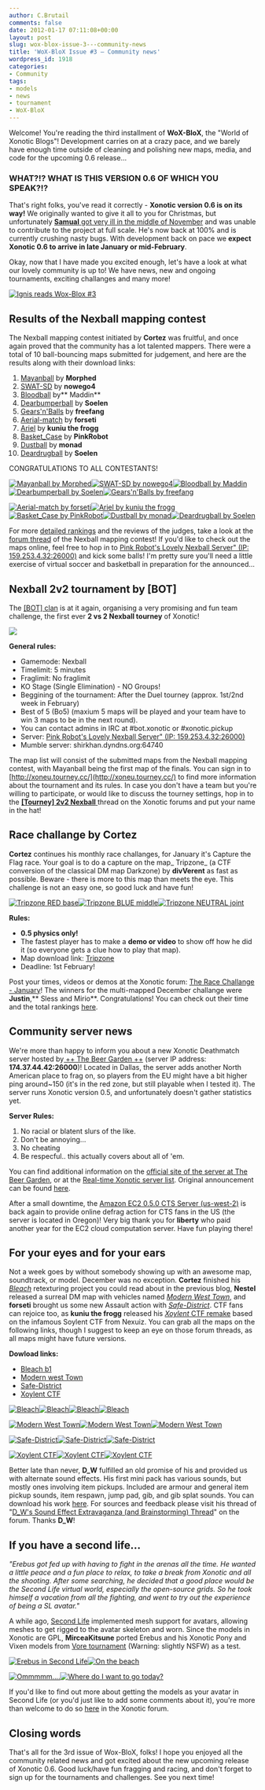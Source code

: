 ```yaml
---
author: C.Brutail
comments: false
date: 2012-01-17 07:11:08+00:00
layout: post
slug: wox-blox-issue-3---community-news
title: 'WoX-BloX Issue #3 – Community news'
wordpress_id: 1918
categories:
- Community
tags:
- models
- news
- tournament
- WoX-BloX
---
```


Welcome! You're reading the third installment of **WoX-BloX**, the "World of Xonotic Blogs"! Development carries on at a crazy pace, and we barely have enough time outside of cleaning and polishing new maps, media, and code for the upcoming 0.6 release...

### WHAT?!? WHAT IS THIS VERSION 0.6 OF WHICH YOU SPEAK?!?

That's right folks, you've read it correctly - **Xonotic version 0.6 is on its way!** We originally wanted to give it all to you for Christmas, but unfortunately [**Samual** got very ill in the middle of November](http://forums.xonotic.org/showthread.php?tid=2341) and was unable to contribute to the project at full scale. He's now back at 100% and is currently crushing nasty bugs. With development back on pace we **expect Xonotic 0.6 to arrive in late January or mid-February**.

Okay, now that I have made you excited enough, let's have a look at what our lovely community is up to! We have news, new and ongoing tournaments, exciting challanges and many more!

[![Ignis reads Wox-Blox #3](http://www.xonotic.org/m/uploads/2012/01/woxblox03-1024x819.jpg)](http://www.xonotic.org/2012/01/wox-blox-issue-3-%e2%80%93-community-news/woxblox03/)

## Results of the Nexball mapping contest

The Nexball mapping contest initiated by **Cortez** was fruitful, and once again proved that the community has a lot talented mappers. There were a total of 10 ball-bouncing maps submitted for judgement, and here are the results along with their download links:

1. [Mayanball](http://www.morphed.planetnexuiz.com/mayanball.pk3) by **Morphed**
2. [SWAT-SD](http://ompldr.org/vYnZzcg/swat-sd_v2.pk3) by **nowego4**
3. [Bloodball](http://dl.dropbox.com/u/31065422/Xonotic/bloodball_final.pk3) by** Maddin**
4. [Dearbumperball](http://dl.dropbox.com/u/31528944/dearbumperball.pk3) by **Soelen**
4. [Gears'n'Balls](http://ompldr.org/vYzBleQ) by **freefang**
5. [Aerial-match](http://ompldr.org/vYnU2ZQ/aerial-match.pk3) by **forseti**
6. [Ariel](http://beta.xonotic.org/autobuild-bsp/ariel-full-91dbb8090f6dbdeb34ffa1635835f5125fe51816-3700e87a03ff5eab4e9026c8dd0dc105607afedb.pk3) by **kuniu the frogg**
7. [Basket_Case](http://www.peacebrothers.net/curl/nexball/nb_basket_case.pk3) by **PinkRobot**
8. [Dustball](http://ompldr.org/vYnc4eg) by **monad**
9. [Deardrugball](http://dl.dropbox.com/u/31528944/deardrugball.pk3) by **Soelen**

CONGRATULATIONS TO ALL CONTESTANTS!

[![Mayanball by Morphed](http://www.xonotic.org/m/uploads/2012/01/mayanball-200x200.jpg)](http://www.xonotic.org/2012/01/wox-blox-issue-3-%e2%80%93-community-news/mayanball/)[![SWAT-SD by nowego4](http://www.xonotic.org/m/uploads/2012/01/swat-sd-200x200.jpg)](http://www.xonotic.org/2012/01/wox-blox-issue-3-%e2%80%93-community-news/swat-sd/)[![Bloodball by Maddin](http://www.xonotic.org/m/uploads/2012/01/bloodball-200x200.jpg)](http://www.xonotic.org/2012/01/wox-blox-issue-3-%e2%80%93-community-news/bloodball/)[![Dearbumperball by Soelen](http://www.xonotic.org/m/uploads/2012/01/bumperball-200x200.jpg)](http://www.xonotic.org/2012/01/wox-blox-issue-3-%e2%80%93-community-news/bumperball/)[![Gears'n'Balls by freefang](http://www.xonotic.org/m/uploads/2012/01/gearsnballs-200x200.jpg)](http://www.xonotic.org/2012/01/wox-blox-issue-3-%e2%80%93-community-news/gearsnballs/)

[![Aerial-match by forseti](http://www.xonotic.org/m/uploads/2012/01/aerial-match-200x200.jpg)](http://www.xonotic.org/2012/01/wox-blox-issue-3-%e2%80%93-community-news/aerial-match/)[![Ariel by kuniu the frogg](http://www.xonotic.org/m/uploads/2012/01/ariel-200x200.jpg)](http://www.xonotic.org/2012/01/wox-blox-issue-3-%e2%80%93-community-news/ariel/)[![Basket_Case by PinkRobot](http://www.xonotic.org/m/uploads/2012/01/basket-case-200x200.jpg)](http://www.xonotic.org/2012/01/wox-blox-issue-3-%e2%80%93-community-news/basket-case/)[![Dustball by monad](http://www.xonotic.org/m/uploads/2012/01/dustball-200x200.jpg)](http://www.xonotic.org/2012/01/wox-blox-issue-3-%e2%80%93-community-news/dustball/)[![Deardrugball by Soelen](http://www.xonotic.org/m/uploads/2012/01/drugball-200x200.jpg)](http://www.xonotic.org/2012/01/wox-blox-issue-3-%e2%80%93-community-news/drugball/)

For more [detailed rankings](http://forums.xonotic.org/showthread.php?tid=2280&pid=33334#pid33334) and the reviews of the judges, take a look at the [forum thread](http://forums.xonotic.org/showthread.php?tid=2280&pid=33334#pid33334) of the Nexball mapping contest! If you'd like to check out the maps online, feel free to hop in to [Pink Robot's Lovely Nexball Server" (IP: 159.253.4.32:26000)](http://dpmaster.deathmask.net/?game=xonotic&server=159.253.4.32:26000) and kick some balls! I'm pretty sure you'll need a little exercise of virtual soccer and basketball in preparation for the announced...

## Nexball 2v2 tournament by [BOT]

The [[BOT] clan](http://www.bot-nexuiz.de.tl/) is at it again, organising a very promising and fun team challenge, the first ever **2 vs 2 Nexball tourney** of Xonotic!

[![](http://www.xonotic.org/m/uploads/2012/01/bot_nexball.jpg)](http://www.xonotic.org/2012/01/wox-blox-issue-3-%e2%80%93-community-news/bot_nexball/)

**General rules:**
	
  * Gamemode: Nexball
  * Timelimit: 5 minutes
  * Fraglimit: No fraglimit
  * KO Stage (Single Elimination) - NO Groups!
  * Beggining of the tournament: After the Duel tourney (approx. 1st/2nd week in February)
  * Best of 5 (Bo5) (maxium 5 maps will be played and your team have to win 3 maps to be in the next round).
  * You can contact admins in IRC at #bot.xonotic or #xonotic.pickup
  * Server: [Pink Robot's Lovely Nexball Server" (IP: 159.253.4.32:26000)](http://dpmaster.deathmask.net/?game=xonotic&server=159.253.4.32:26000)
  * Mumble server: shirkhan.dyndns.org:64740

The map list will consist of the submitted maps from the Nexball mapping contest, with Mayanball being the first map of the finals. You can sign in to [http://xoneu.tourney.cc/](http://xoneu.tourney.cc/) to find more information about the tournament and its rules. In case you don't have a team but you're willing to participate, or would like to discuss the tourney settings, hop in to the [**[Tourney] 2v2 Nexball** ](http://forums.xonotic.org/showthread.php?tid=2510)thread on the Xonotic forums and put your name in the hat!

## Race challange by Cortez

**Cortez** continues his monthly race challanges, for January it's Capture the Flag race. Your goal is to do a capture on the map_ Tripzone_ (a CTF conversion of the classical DM map Darkzone) by **divVerent** as fast as possible. Beware - there is more to this map than meets the eye. This challenge is not an easy one, so good luck and have fun!

[![Tripzone RED base](http://www.xonotic.org/m/uploads/2012/01/tripzone1-200x200.jpg)](http://www.xonotic.org/2012/01/wox-blox-issue-3-%e2%80%93-community-news/tripzone1/)[![Tripzone BLUE middle](http://www.xonotic.org/m/uploads/2012/01/tripzone2-200x200.jpg)](http://www.xonotic.org/2012/01/wox-blox-issue-3-%e2%80%93-community-news/tripzone2/)[![Tripzone NEUTRAL joint](http://www.xonotic.org/m/uploads/2012/01/tripzone3-200x200.jpg)](http://www.xonotic.org/2012/01/wox-blox-issue-3-%e2%80%93-community-news/tripzone3/)

**Rules:**
	
  * **0.5 physics only!**
  * The fastest player has to make a **demo or video** to show off how he did it (so everyone gets a clue how to play that map).
  * Map download link: [Tripzone](http://ompldr.org/vYzFsYg/tripzone.pk3)
  * Deadline: 1st February!

Post your times, videos or demos at the Xonotic forum: [The Race Challange - January](http://forums.xonotic.org/showthread.php?tid=2489)!
The winners for the multi-mapped December challange were **Justin**,** Sless and Mirio**. Congratulations! You can check out their time and the total rankings [here](http://forums.xonotic.org/showthread.php?tid=2384&pid=32989#pid32989).

## **Community server news**

We're more than happy to inform you about a new Xonotic Deathmatch server hosted by[ ++ The Beer Garden ++](http://www.beer-garden.org/) (server IP address: **174.37.44.42:26000**)! Located in Dallas, the server adds another North American place to frag on, so players from the EU might have a bit higher ping around~150 (it's in the red zone, but still playable when I tested it). The server runs Xonotic version 0.5, and unfortunately doesn't gather statistics yet.

**Server Rules:**
	
  1. No racial or blatent slurs of the like.
  2. Don't be annoying…
  3. No cheating
  4. Be respecful.. this actually covers about all of 'em.

You can find additional information on the [official site of the server at The Beer Garden](http://www.beer-garden.org/xonotic-server/), or at the [Real-time Xonotic server list](http://dpmaster.deathmask.net/?game=xonotic&server=174.37.44.42:26000). Original announcement can be found [here](http://forum.beer-garden.org/index.php/topic,4006.0.html).

After a small downtime, the [Amazon EC2 0.5.0 CTS Server (us-west-2)](http://dpmaster.deathmask.net/?game=xonotic&server=50.112.119.164:26000) is back again to provide online defrag action for CTS fans in the US (the server is located in Oregon)! Very big thank you for **liberty** who paid another year for the EC2 cloud computation server. Have fun playing there!

## For your eyes and for your ears

Not a week goes by without somebody showing up with an awesome map, soundtrack, or model. December was no exception. **Cortez** finished his [_Bleach_](http://forums.xonotic.org/showthread.php?tid=2449) retexturing project you could read about in the previous blog, **Nestel** released a surreal DM map with vehicles named [_Modern West Town_](http://forums.xonotic.org/showthread.php?tid=1784), and **forseti** brought us some new Assault action with [_Safe-District_](http://forums.xonotic.org/showthread.php?tid=2445). CTF fans can rejoice too, as **kuniu the frogg** released his [_Xoylent_ CTF remake](http://forums.xonotic.org/showthread.php?tid=2508) based on the infamous Soylent CTF from Nexuiz. You can grab all the maps on the following links, though I suggest to keep an eye on those forum threads, as all maps might have future versions.

**Dowload links:**
	
  * [Bleach b1](http://ompldr.org/vYnNoeg/bleach-b1_fix.pk3)
  * [Modern west Town](http://www.file-upload.net/download-4011646/modern_west_town_v2.pk3.html)
  * [Safe-District](http://ompldr.org/vYnRvZQ/safe-district_v2.pk3)
  * [Xoylent CTF](http://ompldr.org/vYzB1bQ/xoylent_ctf_b1.pk3)

[![Bleach](http://www.xonotic.org/m/uploads/2012/01/bleach01-200x200.jpg)](http://www.xonotic.org/2012/01/wox-blox-issue-3-%e2%80%93-community-news/bleach01/)[![Bleach](http://www.xonotic.org/m/uploads/2012/01/bleach02-200x200.jpg)](http://www.xonotic.org/2012/01/wox-blox-issue-3-%e2%80%93-community-news/bleach02/)[![Bleach](http://www.xonotic.org/m/uploads/2012/01/bleach03-200x200.jpg)](http://www.xonotic.org/2012/01/wox-blox-issue-3-%e2%80%93-community-news/bleach03/)[![Bleach](http://www.xonotic.org/m/uploads/2012/01/bleach04-200x200.jpg)](http://www.xonotic.org/2012/01/wox-blox-issue-3-%e2%80%93-community-news/bleach04/)

[![Modern West Town](http://www.xonotic.org/m/uploads/2012/01/modern01-200x200.jpg)](http://www.xonotic.org/2012/01/wox-blox-issue-3-%e2%80%93-community-news/modern01/)[![Modern West Town](http://www.xonotic.org/m/uploads/2012/01/modern02-200x200.jpg)](http://www.xonotic.org/2012/01/wox-blox-issue-3-%e2%80%93-community-news/modern02/)[![Modern West Town](http://www.xonotic.org/m/uploads/2012/01/modern03-200x200.jpg)](http://www.xonotic.org/2012/01/wox-blox-issue-3-%e2%80%93-community-news/modern03/)

[![Safe-District](http://www.xonotic.org/m/uploads/2012/01/safe01-200x200.jpg)](http://www.xonotic.org/2012/01/wox-blox-issue-3-%e2%80%93-community-news/safe01/)[![Safe-District](http://www.xonotic.org/m/uploads/2012/01/safe02-200x200.jpg)](http://www.xonotic.org/2012/01/wox-blox-issue-3-%e2%80%93-community-news/safe02/)[![Safe-District](http://www.xonotic.org/m/uploads/2012/01/safe03-200x200.jpg)](http://www.xonotic.org/2012/01/wox-blox-issue-3-%e2%80%93-community-news/safe03/)

[![Xoylent CTF](http://www.xonotic.org/m/uploads/2012/01/xoylentctf01-200x200.jpg)](http://www.xonotic.org/2012/01/wox-blox-issue-3-%e2%80%93-community-news/xoylentctf01/)[![Xoylent CTF](http://www.xonotic.org/m/uploads/2012/01/xoylentctf02-200x200.jpg)](http://www.xonotic.org/2012/01/wox-blox-issue-3-%e2%80%93-community-news/xoylentctf02/)[![Xoylent CTF](http://www.xonotic.org/m/uploads/2012/01/xoylentctf03-200x200.jpg)](http://www.xonotic.org/2012/01/wox-blox-issue-3-%e2%80%93-community-news/xoylentctf03/)

Better late than never, **D_W** fulfilled an old promise of his and provided us with alternate sound effects. His first mini pack has various sounds, but mostly ones involving item pickups. Included are armour and general item pickup sounds, item respawn, jump pad, gib, and gib splat sounds. You can download his work [here](http://uploading.com/files/b7b345m2/Sound%2BMini%2BPack%2B01.rar/). For sources and feedback please visit his thread of "[D_W's Sound Effect Extravaganza (and Brainstorming) Thread](http://forums.xonotic.org/showthread.php?tid=2498)" on the forum. Thanks **D_W**!

## If you have a second life...

_"Erebus got fed up with having to fight in the arenas all the time. He wanted a little peace and a fun place to relax, to take a break from Xonotic and all the shooting. After some searching, he decided that a good place would be the Second Life virtual world, especially the open-source grids. So he took himself a vacation from all the fighting, and went to try out the experience of being a SL avatar."_

A while ago, [Second Life](http://secondlife.com/) implemented mesh support for avatars, allowing  meshes to get rigged to the avatar skeleton and worn. Since the models  in Xonotic are GPL, **MirceaKitsune** ported Erebus and his Xonotic Pony and Vixen models from [Vore tournament](http://sourceforge.net/projects/voretournament/) (Warning: slightly NSFW) as a  test.

[![Erebus in Second Life](http://www.xonotic.org/m/uploads/2012/01/erebus_sl01-200x200.jpg)](http://www.xonotic.org/2012/01/wox-blox-issue-3-%e2%80%93-community-news/erebus_sl01/)[![On the beach](http://www.xonotic.org/m/uploads/2012/01/erebus_sl02-200x200.jpg)](http://www.xonotic.org/2012/01/wox-blox-issue-3-%e2%80%93-community-news/erebus_sl02/)

[![Ommmmm....](http://www.xonotic.org/m/uploads/2012/01/erebus_sl03-200x200.jpg)](http://www.xonotic.org/2012/01/wox-blox-issue-3-%e2%80%93-community-news/erebus_sl03/)[![Where do I want to go today?](http://www.xonotic.org/m/uploads/2012/01/erebus_sl04-200x200.jpg)](http://www.xonotic.org/2012/01/wox-blox-issue-3-%e2%80%93-community-news/erebus_sl04/)

If you'd like to find out more about getting the models as your avatar in Second Life (or you'd just like to add some comments about it), you're more than welcome to do so [here](http://forums.xonotic.org/showthread.php?tid=2484) in the Xonotic forum.

## Closing words

That's all for the 3rd issue of Wox-BloX, folks! I hope you enjoyed all the community related news and got excited about the new upcoming release of Xonotic 0.6. Good luck/have fun fragging and racing, and don't forget to sign up for the tournaments and challenges. See you next time!
